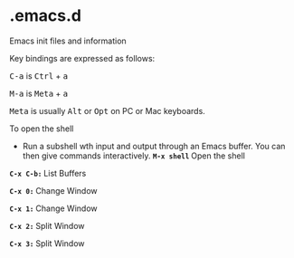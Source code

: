 # .emacs.d
Emacs init files and information

Key bindings are expressed as follows:

<kbd>C-a</kbd> is <kbd>Ctrl</kbd> + <kbd>a</kbd>

<kbd>M-a</kbd> is <kbd>Meta</kbd> + <kbd>a</kbd>

<kbd>Meta</kbd> is usually <kbd>Alt</kbd> or <kbd>Opt</kbd> on PC or Mac keyboards.

To open the shell 
* Run a subshell wth input and output through an Emacs buffer. You can then give commands interactively.
<b> `M-x shell` </b> Open the shell

<b> `C-x C-b:` </b>	List Buffers

<b> `C-x 0:` </b>	 	Change Window

<b> `C-x 1:` </b>	 	Change Window

<b> `C-x 2:` </b>	 	Split Window

<b> `C-x 3:` </b>	 	Split Window
